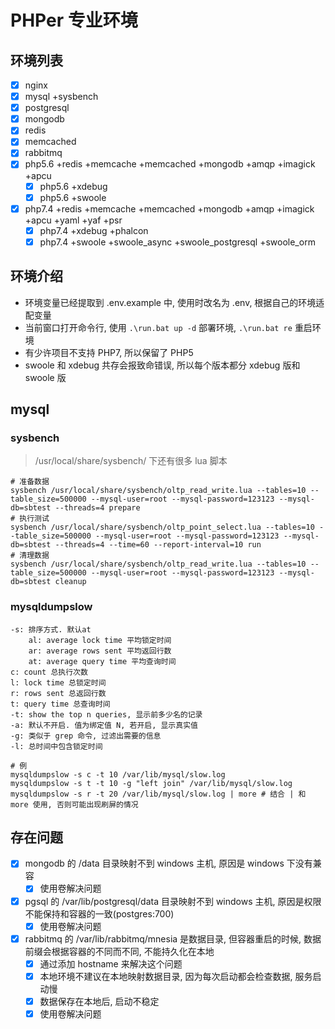 # PHPer 专业环境

## 环境列表

- [x] nginx
- [x] mysql +sysbench
- [x] postgresql
- [x] mongodb
- [x] redis
- [x] memcached
- [x] rabbitmq
- [x] php5.6 +redis +memcache +memcached +mongodb +amqp +imagick +apcu
    - [x] php5.6 +xdebug
    - [x] php5.6 +swoole
- [x] php7.4 +redis +memcache +memcached +mongodb +amqp +imagick +apcu +yaml +yaf +psr
    - [x] php7.4 +xdebug +phalcon
    - [x] php7.4 +swoole +swoole_async +swoole_postgresql +swoole_orm

## 环境介绍

- 环境变量已经提取到 .env.example 中, 使用时改名为 .env, 根据自己的环境适配变量
- 当前窗口打开命令行, 使用 `.\run.bat up -d` 部署环境, `.\run.bat re` 重启环境
- 有少许项目不支持 PHP7, 所以保留了 PHP5
- swoole 和 xdebug 共存会报致命错误, 所以每个版本都分 xdebug 版和 swoole 版

## mysql

### sysbench

> /usr/local/share/sysbench/ 下还有很多 lua 脚本

```
# 准备数据
sysbench /usr/local/share/sysbench/oltp_read_write.lua --tables=10 --table_size=500000 --mysql-user=root --mysql-password=123123 --mysql-db=sbtest --threads=4 prepare
# 执行测试
sysbench /usr/local/share/sysbench/oltp_point_select.lua --tables=10 --table_size=500000 --mysql-user=root --mysql-password=123123 --mysql-db=sbtest --threads=4 --time=60 --report-interval=10 run
# 清理数据
sysbench /usr/local/share/sysbench/oltp_read_write.lua --tables=10 --table_size=500000 --mysql-user=root --mysql-password=123123 --mysql-db=sbtest cleanup
```

### mysqldumpslow

```
-s: 排序方式. 默认at
    al: average lock time 平均锁定时间
    ar: average rows sent 平均返回行数
    at: average query time 平均查询时间
c: count 总执行次数
l: lock time 总锁定时间
r: rows sent 总返回行数
t: query time 总查询时间
-t: show the top n queries, 显示前多少名的记录
-a: 默认不开启. 值为绑定值 N, 若开启, 显示真实值
-g: 类似于 grep 命令, 过滤出需要的信息
-l: 总时间中包含锁定时间

# 例
mysqldumpslow -s c -t 10 /var/lib/mysql/slow.log
mysqldumpslow -s t -t 10 -g "left join" /var/lib/mysql/slow.log
mysqldumpslow -s r -t 20 /var/lib/mysql/slow.log | more # 结合 | 和 more 使用, 否则可能出现刷屏的情况
```

## 存在问题

- [x] mongodb 的 /data 目录映射不到 windows 主机, 原因是 windows 下没有兼容
    - [x] 使用卷解决问题
- [x] pgsql 的 /var/lib/postgresql/data 目录映射不到 windows 主机, 原因是权限不能保持和容器的一致(postgres:700)
    - [x] 使用卷解决问题
- [x] rabbitmq 的 /var/lib/rabbitmq/mnesia 是数据目录, 但容器重启的时候, 数据前缀会根据容器的不同而不同, 不能持久化在本地
    - [x] 通过添加 hostname 来解决这个问题
    - [x] 本地环境不建议在本地映射数据目录, 因为每次启动都会检查数据, 服务启动慢
    - [x] 数据保存在本地后, 启动不稳定
    - [x] 使用卷解决问题
